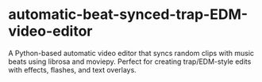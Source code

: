 # automatic-beat-synced-trap-EDM-video-editor
A Python-based automatic video editor that syncs random clips with music beats using librosa and moviepy. Perfect for creating trap/EDM-style edits with effects, flashes, and text overlays.
